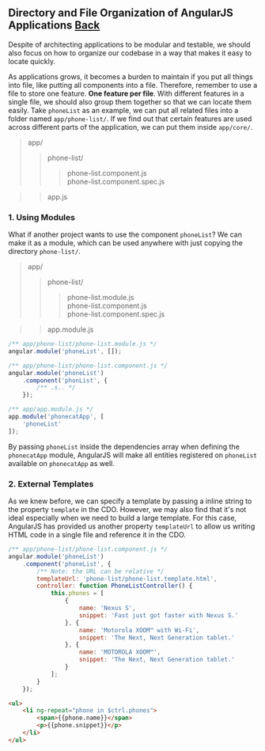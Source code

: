 ## Directory and File Organization of AngularJS Applications [Back](./../angular1.md)

Despite of architecting applications to be modular and testable, we should also focus on how to organize our codebase in a way that makes it easy to locate quickly.

As applications grows, it becomes a burden to maintain if you put all things into file, like putting all components into a file. Therefore, remember to use a file to store one feature. **One feature per file**. With different features in a single file, we should also group them together so that we can locate them easily. Take `phoneList` as an example, we can put all related files into a folder named `app/phone-list/`. If we find out that certain features are used across different parts of the application, we can put them inside `app/core/`.

> app/
>> phone-list/
>>> phone-list.component.js
>>> <br />phone-list.component.spec.js

>> app.js

### 1. Using Modules

What if another project wants to use the component `phoneList`? We can make it as a module, which can be used anywhere with just copying the directory `phone-list/`.

> app/
>> phone-list/
>>> phone-list.module.js
>>> <br />phone-list.component.js
>>> <br />phone-list.component.spec.js

>> app.module.js

```js
/** app/phone-list/phone-list.module.js */
angular.module('phoneList', []);
```

```js
/** app/phone-list/phone-list.component.js */
angular.module('phoneList')
    .component('phonList', {
        /** .s.. */
    });
```

```js
/** app/app.module.js */
app.module('phonecatApp', [
    'phoneList'
]);
```

By passing `phoneList` inside the dependencies array when defining the `phonecatApp` module, AngularJS will make all entities registered on `phoneList` available on `phonecatApp` as well.

### 2. External Templates

As we knew before, we can specify a template by passing a inline string to the property `template` in the CDO. However, we may also find that it's not ideal especially when we need to build a large template. For this case, AngularJS has provided us another property `templateUrl` to allow us writing HTML code in a single file and reference it in the CDO.

```js
/** app/phone-list/phone-list.component.js */
angular.module('phoneList')
    .component('phoneList', {
        /** Note: the URL can be relative */
        templateUrl: 'phone-list/phone-list.template.html',
        controller: function PhoneListController() {
            this.phones = [
                {
                    name: 'Nexus S',
                    snippet: 'Fast just got faster with Nexus S.'
                }, {
                    name: 'Motorola XOOM™ with Wi-Fi',
                    snippet: 'The Next, Next Generation tablet.'
                }, {
                    name: 'MOTOROLA XOOM™',
                    snippet: 'The Next, Next Generation tablet.'
                }
            ];
        }
    });
```

```html
<ul>
    <li ng-repeat="phone in $ctrl.phones">
        <span>{{phone.name}}</span>
        <p>{{phone.snippet}}</p>
    </li>
</ul>
```
